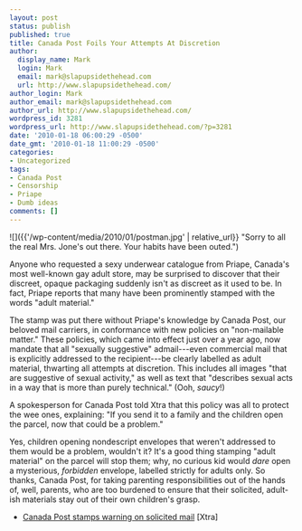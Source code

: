```yaml
---
layout: post
status: publish
published: true
title: Canada Post Foils Your Attempts At Discretion
author:
  display_name: Mark
  login: Mark
  email: mark@slapupsidethehead.com
  url: http://www.slapupsidethehead.com/
author_login: Mark
author_email: mark@slapupsidethehead.com
author_url: http://www.slapupsidethehead.com/
wordpress_id: 3281
wordpress_url: http://www.slapupsidethehead.com/?p=3281
date: '2010-01-18 06:00:29 -0500'
date_gmt: '2010-01-18 11:00:29 -0500'
categories:
- Uncategorized
tags:
- Canada Post
- Censorship
- Priape
- Dumb ideas
comments: []
---
```

![]({{'/wp-content/media/2010/01/postman.jpg' | relative_url}} "Sorry to all the real Mrs. Jone's out there. Your habits have been outed.")

Anyone who requested a sexy underwear catalogue from Priape, Canada's most well-known gay adult store, may be surprised to discover that their discreet, opaque packaging suddenly isn't as discreet as it used to be. In fact, Priape reports that many have been prominently stamped with the words "adult material."

The stamp was put there without Priape's knowledge by Canada Post, our beloved mail carriers,  in conformance with new policies on "non-mailable matter." These policies, which came into effect just over a year ago, now mandate that all "sexually suggestive" admail---even commercial mail that is explicitly addressed to the recipient---be clearly labelled as adult material, thwarting all attempts at discretion. This includes all images "that are suggestive of sexual activity," as well as text that "describes sexual acts in a way that is more than purely technical." (Ooh, _saucy_!)

A spokesperson for Canada Post told Xtra that this policy was all to protect the wee ones, explaining: "If you send it to a family and the children open the parcel, now that could be a problem."

Yes, children opening nondescript envelopes that weren't addressed to them would be a problem, wouldn't it? It's a good thing stamping "adult material" on the parcel will stop them; why, no curious kid would _dare_ open a mysterious, _forbidden_ envelope, labelled strictly for adults only. So thanks, Canada Post, for taking parenting responsibilities out of the hands of, well, parents, who are too burdened to ensure that their solicited, adult-ish materials stay out of their own children's grasp.

- [Canada Post stamps warning on solicited mail](http://www.xtra.ca/public/National/Canada_Post_stamps_warning_on_solicited_mail-8071.aspx) [Xtra]
